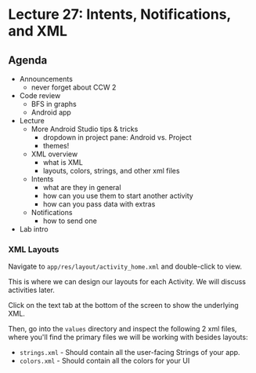 # Lecture 27: Intents, Notifications, and XML

## Agenda
- Announcements
    - never forget about CCW 2
- Code review
    - BFS in graphs
    - Android app
- Lecture
    - More Android Studio tips & tricks
        - dropdown in project pane: Android vs. Project
        - themes!
    - XML overview
        - what is XML
        - layouts, colors, strings, and other xml files
    - Intents
        - what are they in general
        - how can you use them to start another activity
        - how can you pass data with extras
    - Notifications
        - how to send one
- Lab intro


### XML Layouts
Navigate to `app/res/layout/activity_home.xml` and double-click to view.

This is where we can design our layouts for each Activity. We will discuss activities later.

Click on the text tab at the bottom of the screen to show the underlying XML.

Then, go into the `values` directory and inspect the following 2 xml files, where you'll find the primary files we will be working with besides layouts:
* `strings.xml` - Should contain all the user-facing Strings of your app.
* `colors.xml` - Should contain all the colors for your UI
